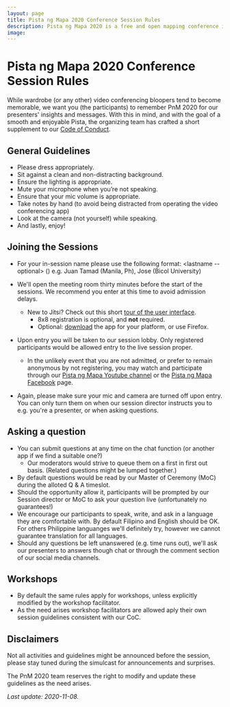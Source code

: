 ```yaml
---
layout: page
title: Pista ng Mapa 2020 Conference Session Rules
description: Pista ng Mapa 2020 is a free and open mapping conference in the Philippines
image:
---
```

<h1 class="color-pnm-blue">Pista ng Mapa 2020 Conference Session Rules</h1>

<!-- <embed src="https://hackmd.io/@pnm/Hys04Rc_v" width="100%" height="900px"/> -->

While wardrobe (or any other) video conferencing bloopers tend to become memorable, we want you (the participants) to remember PnM 2020 for our presenters' insights and messages. With this in mind, and with the goal of a smooth and enjoyable Pista, the organizing team has crafted a short supplement to our [Code of Conduct](https://pistangmapa.github.io/2020/code-of-conduct).

## General Guidelines

* Please dress appropriately. 
* Sit against a clean and non-distracting background. 
* Ensure the lighting is appropriate.
* Mute your microphone when you’re not speaking.
* Ensure that your mic volume is appropriate.
* Take notes by hand (to avoid being distracted from operating the video conferencing app)
* Look at the camera (not yourself) while speaking.
* And lastly, enjoy!

## Joining the Sessions

* For your in-session name please use the following format: <firstname or nickname> <lastname -- optional> (<affiliation or current location>) e.g. Juan Tamad (Manila, Ph), Jose (Bicol University)
* We'll open the meeting room thirty minutes before the start of the sessions. We recommend you enter at this time to avoid admission delays.
  * New to Jitsi? Check out this short [tour of the user interface](https://docs.8x8.com/8x8WebHelp/virtual-office-desktop-new/Content/meeting-tour-interface.htm).
      * 8x8 registration is optional, and **not** required.
      * Optional: [download](https://download.8x8.vc/) the app for your platform, or use Firefox.

* Upon entry you will be taken to our session lobby. Only registered participants would be allowed entry to the live session proper. 
  * In the unlikely event that you are not admitted, or prefer to remain anonymous by not registering, you may watch and participate through our [Pista ng Mapa Youtube channel](https://www.youtube.com/channel/UCBK_Xl0waWLv--GpvrcTzVQ) or the [Pista ng Mapa Facebook](https://fb.com/pistangmapa2020) page.
* Again, please make sure your mic and camera are turned off upon entry. You can only turn them on when our session director instructs you to e.g. you're a presenter, or when asking questions.

## Asking a question
* You can submit questions at any time on the chat function (or another app if we find a suitable one?)
    * Our moderators would strive to queue them on a first in first out basis. (Related questions might be lumped together.) 
* By default questions would be read by our Master of Ceremony (MoC) during the alloted Q & A timeslot.
* Should the opportunity allow it, participants will be prompted by our Session director or MoC to ask your question live (unfortunately no guarantees!)
* We encourage our participants to speak, write, and ask in a language they are comfortable with. By default Filipino and English should be OK. For others Philippine languanges we'll definitely try, however we cannot guarantee translation for all languages.
* Should any questions be left unanswered (e.g. time runs out), we'll ask our presenters to answers though chat or through the comment section of our social media channels.

## Workshops
* By default the same rules apply for workshops, unless explicitly modified by the workshop facilitator.
* As the need arises workshop facilitators are allowed aply their own session guidelines consistent with our CoC. 

## Disclaimers
Not all activities and guidelines might be announced before the session, please stay tuned during the simulcast for announcements and surprises.

The PnM 2020 team reserves the right to modify and update these guidelines as the need arises. 

*Last update: 2020-11-08.*